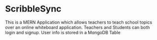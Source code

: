 # ScribbleSync 
 
This is a MERN Application which allows teachers to teach school topics over an online whiteboard application. 
Teachers and Students can both login and signup. User info is stored in a MongoDB Table 
